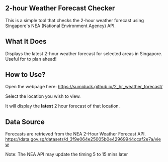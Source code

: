 ## 2-hour Weather Forecast Checker

This is a simple tool that checks the 2-hour weather forecast using Singapore's NEA (National Environment Agency) API.

## What It Does
Displays the latest 2-hour weather forecast for selected areas in Singapore.
Useful for to plan ahead!

## How to Use?
Open the webpage here:
https://sumiduck.github.io/2_hr_weather_forecast/

Select the location you wish to view.

It will display the **latest** 2 hour forecast of that location.


## Data Source
Forecasts are retrieved from the NEA 2-Hour Weather Forecast API.
https://data.gov.sg/datasets/d_3f9e064e25005b0e42969944ccaf2e7a/view

Note: The NEA API may update the timing 5 to 15 mins later 

